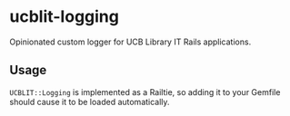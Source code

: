 # ucblit-logging

Opinionated custom logger for UCB Library IT Rails applications.

## Usage

`UCBLIT::Logging` is implemented as a Railtie, so adding it to your Gemfile should
cause it to be loaded automatically.
